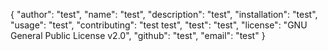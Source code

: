 {
	"author": "test",
	"name": "test",
	"description": "test",
	"installation": "test",
	"usage": "test",
	"contributing": "test test",
	"test": "test",
	"license": "GNU General Public License v2.0",
	"github": "test",
	"email": "test"
}